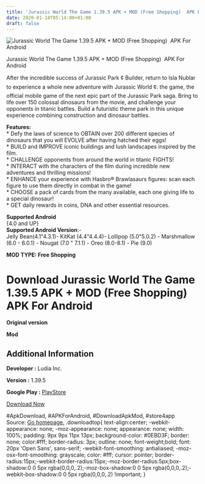 ```yaml
---
title: 'Jurassic World The Game 1.39.5 APK + MOD (Free Shopping)  APK For Android'
date: 2020-01-18T05:14:00+01:00
draft: false
---
```


![Jurassic World The Game 1.39.5 APK + MOD (Free Shopping)  APK For Android](https://i2.wp.com/apkhome.net/wp-content/uploads/2020/01/Jurassic-World-The-Game-1.39.5-APK-MOD-Free-Shopping.png "Jurassic World The Game 1.39.5 APK + MOD (Free Shopping)  APK For Android")

  

Jurassic World The Game 1.39.5 APK + MOD (Free Shopping)  APK For Android

After the incredible success of Jurassic Park ¢ Builder, return to Isla Nublar to experience a whole new adventure with Jurassic World ¢: the game, the official mobile game of the next epic part of the Jurassic Park saga. Bring to life over 150 colossal dinosaurs from the movie, and challenge your opponents in titanic battles. Build a futuristic theme park in this unique experience combining construction and dinosaur battles.

**Features:**  
\* Defy the laws of science to OBTAIN over 200 different species of dinosaurs that you will EVOLVE after having hatched their eggs!  
\* BUILD and IMPROVE iconic buildings and lush landscapes inspired by the film.  
\* CHALLENGE opponents from around the world in titanic FIGHTS!  
\* INTERACT with the characters of the film during incredible new adventures and thrilling missions!  
\* ENHANCE your experience with Hasbro® Brawlasaurs figures: scan each figure to use them directly in combat in the game!  
\* CHOOSE a pack of cards from the many available, each one giving life to a special dinosaur!  
\* GET daily rewards in coins, DNA and other essential resources.

**Supported Android**  
{4.0 and UP}  
**Supported Android Version**:-  
Jelly Bean(4.1"4.3.1)- KitKat (4.4"4.4.4)- Lollipop (5.0"5.0.2) - Marshmallow (6.0 - 6.0.1) - Nougat (7.0 " 7.1.1) - Oreo (8.0-8.1) - Pie (9.0)

**MOD TYPE: Free Shopping**

Download Jurassic World The Game 1.39.5 APK + MOD (Free Shopping)  APK For Android
===================================================================================

**Original version**

**Mod**

Additional Information
----------------------

**Developer :** Ludia Inc.

**Version :** 1.39.5

**Google Play :** [PlayStore](https://play.google.com/store/apps/details?id=com.ludia.jurassicworld)

  

[Download Now](https://store4app.co/post/jurassic-world-the-game-1-39-5-apk-mod-free-shopping-apk-for-android_1579285226)

  
#ApkDownload, #APKForAndroid, #DownloadApkMod, #store4app  
Source: [Go homepage.](https://store4app.co/post/jurassic-world-the-game-1-39-5-apk-mod-free-shopping-apk-for-android_1579285226) .downloadtop{ text-align:center; -webkit-appearance: none; -moz-appearance: none; appearance: none; width: 100%; padding: 9px 9px 11px 13px; background-color: #0EBD3F; border: none; color:#fff; border-radius: 3px; outline: none; font-weight;bold; font: 20px 'Open Sans', sans-serif; -webkit-font-smoothing: antialiased; -moz-osx-font-smoothing: grayscale; color: #fff; cursor: pointer; border-radius:15px;-webkit-border-radius:15px;-moz-border-radius:5px;box-shadow:0 0 5px rgba(0,0,0,.2);-moz-box-shadow:0 0 5px rgba(0,0,0,.2);-webkit-box-shadow:0 0 5px rgba(0,0,0,.2) !important; }